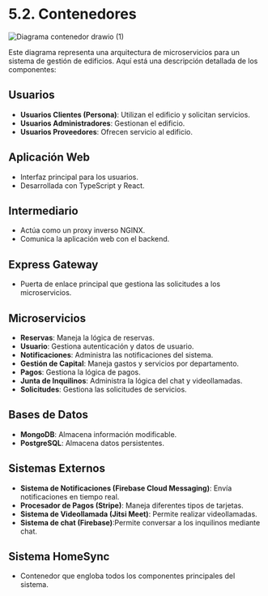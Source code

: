 # 5.2. Contenedores

![Diagrama contenedor drawio (1)](https://github.com/user-attachments/assets/710a66a1-ed76-4b8f-8abe-a42a62b611e8)


Este diagrama representa una arquitectura de microservicios para un sistema de gestión de edificios. Aquí está una descripción detallada de los componentes:

## Usuarios

- **Usuarios Clientes (Persona)**: Utilizan el edificio y solicitan servicios.
- **Usuarios Administradores**: Gestionan el edificio.
- **Usuarios Proveedores**: Ofrecen servicio al edificio.

## Aplicación Web

- Interfaz principal para los usuarios.
- Desarrollada con TypeScript y React.

## Intermediario

- Actúa como un proxy inverso NGINX.
- Comunica la aplicación web con el backend.

## Express Gateway

- Puerta de enlace principal que gestiona las solicitudes a los microservicios.

## Microservicios

- **Reservas**: Maneja la lógica de reservas.
- **Usuario**: Gestiona autenticación y datos de usuario.
- **Notificaciones**: Administra las notificaciones del sistema.
- **Gestión de Capital**: Maneja gastos y servicios por departamento.
- **Pagos**: Gestiona la lógica de pagos.
- **Junta de Inquilinos**: Administra la lógica del chat y videollamadas.
- **Solicitudes**: Gestiona las solicitudes de servicios.

## Bases de Datos

- **MongoDB**: Almacena información modificable.
- **PostgreSQL**: Almacena datos persistentes.

## Sistemas Externos

- **Sistema de Notificaciones (Firebase Cloud Messaging)**: Envía notificaciones en tiempo real.
- **Procesador de Pagos (Stripe)**: Maneja diferentes tipos de tarjetas.
- **Sistema de Videollamada (Jitsi Meet)**: Permite realizar videollamadas.
- **Sistema de chat (Firebase)**:Permite conversar a los inquilinos mediante chat.

## Sistema HomeSync

- Contenedor que engloba todos los componentes principales del sistema.

